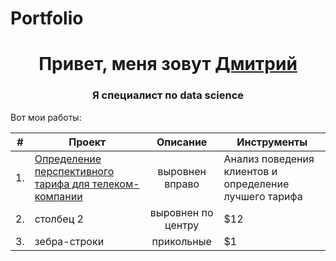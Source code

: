 # Portfolio

<h1 align="center">Привет, меня зовут <a href="https://github.com/DemDim10" target="_blank">Дмитрий</a> 
<h3 align="center">Я специалист по data science</h3>
    
Вот мои работы:
    
| # | Проект        | Описание                | Инструменты |
|---|---------------|:-----------------------:|-------------|
| 1.| <a href="https://github.com/DemDim10/Portfolio/tree/main/megaline_project" target="_blank"> Определение перспективного тарифа для телеком-компании| выровнен вправо         | Анализ поведения клиентов и определение лучшего тарифа      |
| 2.| столбец 2     | выровнен по центру      |   $12       |
| 3.| зебра-строки  | прикольные              |    $1       |
